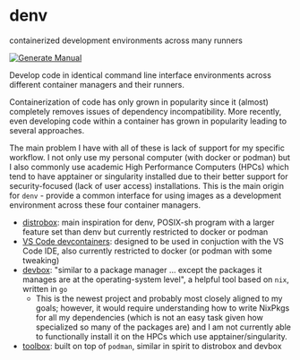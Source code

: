 # denv
containerized development environments across many runners

[![Generate Manual](https://github.com/tomeichlersmith/denv/actions/workflows/manpages.yml/badge.svg)](https://github.com/tomeichlersmith/denv/actions/workflows/manpages.yml)

Develop code in identical command line interface environments across different container managers and their runners.

Containerization of code has only grown in popularity since it (almost) completely removes issues of dependency incompatibility.
More recently, even developing code within a container has grown in popularity leading to several approaches.

The main problem I have with all of these is lack of support for my specific workflow.
I not only use my personal computer (with docker or podman) but I also commonly use academic
High Performance Computers (HPCs) which tend to have apptainer or singularity installed
due to their better support for security-focused (lack of user access) installations.
This is the main origin for `denv` - provide a common interface for using images as
a development environment across these four container managers.

- [distrobox](https://github.com/89luca89/distrobox): main inspiration for denv, POSIX-sh program with a larger feature set than denv but currently restricted to docker or podman
- [VS Code devcontainers](https://github.com/microsoft/vscode-dev-containers): designed to be used in conjuction with the VS Code IDE, also currently restricted to docker (or podman with some tweaking)
- [devbox](https://github.com/jetpack-io/devbox): "similar to a package manager ... except the packages it manages are at the operating-system level", a helpful tool based on `nix`, written in `go`
  - This is the newest project and probably most closely aligned to my goals; however, it would require understanding how to write NixPkgs for all my dependencies (which is not an easy task given how specialized so many of the packages are) and I am not currently able to functionally install it on the HPCs which use apptainer/singularity.
- [toolbox](https://github.com/containers/toolbox): built on top of `podman`, similar in spirit to distrobox and devbox
